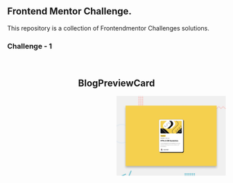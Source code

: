 ## Frontend Mentor Challenge.

This repository is a collection of Frontendmentor Challenges solutions.


### Challenge - 1

<br>
<h2 align="center">BlogPreviewCard</h2>
<picture> 
    <img alt="project preview" src="Blog_preview-Card/assets/images/desktop-preview.jpg" width="50%"  align="right">
  </picture> 
  <p align="center">

  